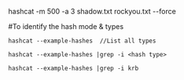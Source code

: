 hashcat -m 500 -a 3 shadow.txt rockyou.txt --force

#To identify the hash mode & types

```
hashcat --example-hashes  //List all types

hashcat --example-hashes |grep -i <hash type>

hashcat --example-hashes |grep -i krb

```
